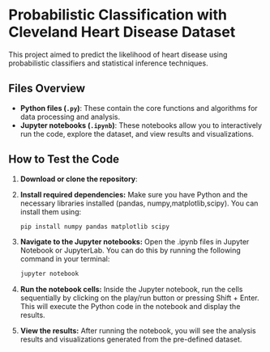 # Probabilistic Classification with Cleveland Heart Disease Dataset
This project aimed to predict the likelihood of heart disease using probabilistic classifiers and statistical inference techniques. 
## Files Overview

- **Python files (`.py`)**: These contain the core functions and algorithms for data processing and analysis.
- **Jupyter notebooks (`.ipynb`)**: These notebooks allow you to interactively run the code, explore the dataset, and view results and visualizations.
## How to Test the Code

1. **Download or clone the repository**:

2. **Install required dependencies:**
   Make sure you have Python and the necessary libraries installed (pandas, numpy,matplotlib,scipy).  You can install them using:
   ```bash
   pip install numpy pandas matplotlib scipy
3. **Navigate to the Jupyter notebooks:**
    Open the .ipynb files in Jupyter Notebook or JupyterLab. You can do this by running the following command in your terminal:
   ```bash
   jupyter notebook
4. **Run the notebook cells:**
    Inside the Jupyter notebook, run the cells sequentially by clicking on the play/run button or pressing Shift + Enter. This will execute the Python code in the notebook and display the results.

5. **View the results:**
    After running the notebook, you will see the analysis results and visualizations generated from the pre-defined dataset.
   
   
